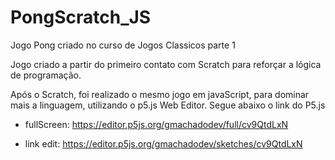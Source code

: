 # PongScratch_JS
Jogo Pong criado no curso de Jogos Classicos parte 1

Jogo criado a partir do primeiro contato com Scratch para reforçar a lógica de programação.

Após o Scratch, foi realizado o mesmo jogo em javaScript, para dominar mais a linguagem, utilizando o p5.js Web Editor. Segue abaixo o link do P5.js

- fullScreen: https://editor.p5js.org/gmachadodev/full/cv9QtdLxN

- link edit: https://editor.p5js.org/gmachadodev/sketches/cv9QtdLxN
